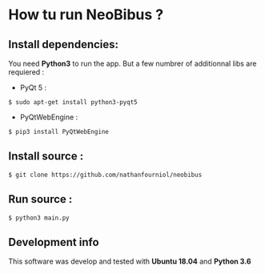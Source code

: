 # How tu run NeoBibus ?

## Install dependencies:

You need **Python3** to run the app.
But a few numbrer of additionnal libs are requiered :

* PyQt 5 :

`$ sudo apt-get install python3-pyqt5`

* PyQtWebEngine :

`$ pip3 install PyQtWebEngine`

## Install source :

`$ git clone https://github.com/nathanfourniol/neobibus`

## Run source :

`$ python3 main.py`

## Development info

This software was develop and tested with **Ubuntu 18.04** and **Python 3.6**

